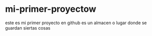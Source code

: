 # mi-primer-proyectow
este es mi primer proyecto en github
es un almacen o lugar donde se guardan siertas cosas
